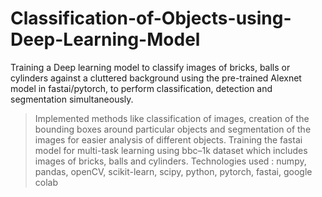 # Classification-of-Objects-using-Deep-Learning-Model
Training a Deep learning model to classify images of bricks, balls or cylinders against a cluttered background using the pre-trained Alexnet model in fastai/pytorch, to perform classification, detection and segmentation simultaneously.

> Implemented methods like classification of images, creation of the bounding boxes around particular objects and segmentation of the images for easier analysis of different objects.
> Training the fastai model for multi-task learning using bbc–1k dataset which includes images of bricks, balls and cylinders.
> Technologies used :  numpy, pandas, openCV, scikit-learn, scipy, python, pytorch, fastai, google colab 
